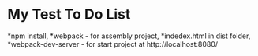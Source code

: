 # My Test To Do List

*npm install, 
*webpack - for assembly project, 
*indedex.html in dist folder, 
*webpack-dev-server - for start project at http://localhost:8080/

